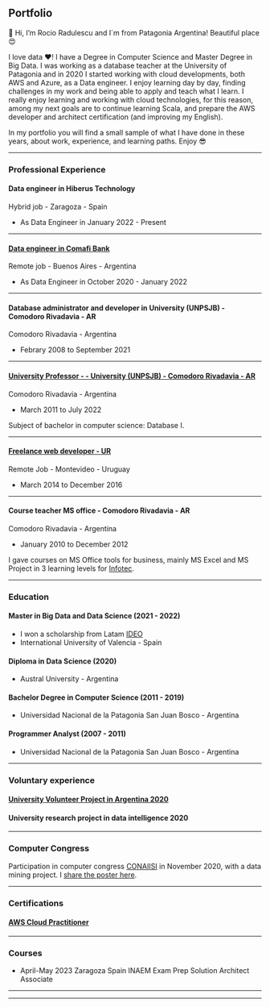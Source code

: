 ## Portfolio

👋 Hi, I’m Rocio Radulescu and I´m from Patagonia Argentina! Beautiful place 😍

I love data ❤️!
I have a Degree in Computer Science and Master Degree in Big Data. I was working as a database teacher at the University of Patagonia and in 2020 I started working with cloud developments, both AWS and Azure, as a Data engineer. I enjoy learning day by day, finding challenges in my work and being able to apply and teach what I learn. I really enjoy learning and working with cloud technologies, for this reason, among my next goals are to continue learning Scala, and prepare the AWS developer and architect certification (and improving my English).

In my portfolio you will find a small sample of what I have done in these years, about work, experience, and learning paths. Enjoy 😎


---
### Professional Experience

#### Data engineer in Hiberus Technology

Hybrid job - Zaragoza - Spain
- As Data Engineer in January 2022 - Present

---
#### [Data engineer in Comafi Bank](/exp_dataengineer)

Remote job - Buenos Aires - Argentina
- As Data Engineer in October 2020 - January 2022

---
#### Database administrator and developer in University (UNPSJB) - Comodoro Rivadavia - AR

Comodoro Rivadavia - Argentina
- Febrary 2008 to September 2021

---
#### [University Professor - - University (UNPSJB) - Comodoro Rivadavia - AR](/exp_dbi)
Comodoro Rivadavia - Argentina
- March 2011 to July 2022

Subject of bachelor in computer science: Database I.

---
#### [Freelance web developer - UR](/exp_sostemplaznza)
Remote Job - Montevideo - Uruguay
- March 2014 to December 2016

---
#### Course teacher MS office - Comodoro Rivadavia - AR
Comodoro Rivadavia - Argentina
- January 2010 to December 2012

I gave courses on MS Office tools for business, mainly MS Excel and MS Project in 3 learning levels for [Infotec](https://www.infotec-cr.com.ar/).

---
### Education

#### Master in  Big Data and Data Science (2021 - 2022)
- I won a scholarship from Latam [IDEO](https://becas.universidadviu.com/becas-ideo/)
- International University of Valencia - Spain

#### Diploma in Data Science (2020)
- Austral University - Argentina

#### Bachelor Degree in Computer Science (2011 - 2019)
- Universidad Nacional de la Patagonia San Juan Bosco - Argentina 

#### Programmer Analyst (2007 - 2011)
- Universidad Nacional de la Patagonia San Juan Bosco - Argentina

---
### Voluntary experience
#### [University Volunteer Project in Argentina 2020](/vol_university)

#### University research project in data intelligence 2020

---
### Computer Congress

Participation in computer congress [CONAIISI](http://conaiisi2020.frsfco.utn.edu.ar/) in November 2020, with a data mining project. I [share the poster here](/pdf/conaiisi.pdf).

---
### Certifications
#### [AWS Cloud Practitioner](https://www.credly.com/badges/3790a21a-0f34-4aad-9a27-852a5e4dcded)

---
### Courses
- April-May 2023 Zaragoza Spain
INAEM Exam Prep Solution Architect Associate 


---
---
